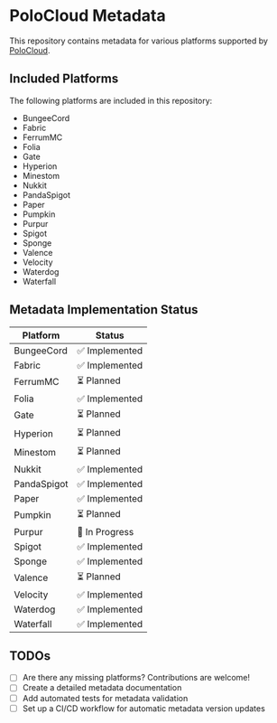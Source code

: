 # PoloCloud Metadata

This repository contains metadata for various platforms supported by [PoloCloud](https://github.com/thePolocloud/polocloud-v2).

## Included Platforms

The following platforms are included in this repository:

- BungeeCord
- Fabric
- FerrumMC
- Folia
- Gate
- Hyperion
- Minestom
- Nukkit
- PandaSpigot
- Paper
- Pumpkin
- Purpur
- Spigot
- Sponge
- Valence
- Velocity
- Waterdog
- Waterfall

## Metadata Implementation Status

| Platform     | Status         |
|--------------|---------------|
| BungeeCord   | ✅ Implemented |
| Fabric       | ✅ Implemented |
| FerrumMC     | ⏳ Planned     |
| Folia        | ✅ Implemented |
| Gate         | ⏳ Planned     |
| Hyperion     | ⏳ Planned     |
| Minestom     | ⏳ Planned     |
| Nukkit       | ✅ Implemented |
| PandaSpigot  | ✅ Implemented |
| Paper        | ✅ Implemented |
| Pumpkin      | ⏳ Planned     |
| Purpur       | 🚧 In Progress |
| Spigot       | ✅ Implemented |
| Sponge       | ✅ Implemented |
| Valence      | ⏳ Planned     |
| Velocity     | ✅ Implemented |
| Waterdog     | ✅ Implemented |
| Waterfall    | ✅ Implemented |

## TODOs

- [ ] Are there any missing platforms? Contributions are welcome!
- [ ] Create a detailed metadata documentation
- [ ] Add automated tests for metadata validation
- [ ] Set up a CI/CD workflow for automatic metadata version updates